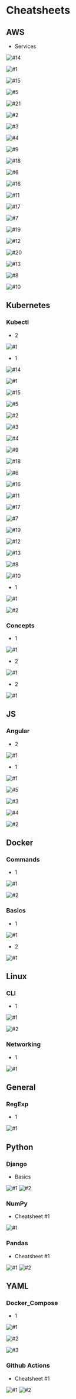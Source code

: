 
# Cheatsheets
## AWS
- Services

![#14](AWS/Services/14.jpg)



![#1](AWS/Services/1.jpg)



![#15](AWS/Services/15.jpg)



![#5](AWS/Services/5.jpg)



![#21](AWS/Services/21.jpg)



![#2](AWS/Services/2.jpg)



![#3](AWS/Services/3.jpg)



![#4](AWS/Services/4.jpg)



![#9](AWS/Services/9.jpg)



![#18](AWS/Services/18.jpg)



![#6](AWS/Services/6.jpg)



![#16](AWS/Services/16.jpg)



![#11](AWS/Services/11.jpg)



![#17](AWS/Services/17.jpg)



![#7](AWS/Services/7.jpg)



![#19](AWS/Services/19.jpg)



![#12](AWS/Services/12.jpg)



![#20](AWS/Services/20.jpg)



![#13](AWS/Services/13.jpg)



![#8](AWS/Services/8.jpg)



![#10](AWS/Services/10.jpg)


## Kubernetes
### Kubectl
- 2

![#1](Kubernetes/Kubectl/2/1.jpg)


- 1

![#14](Kubernetes/Kubectl/1/14.jpg)



![#1](Kubernetes/Kubectl/1/1.jpg)



![#15](Kubernetes/Kubectl/1/15.jpg)



![#5](Kubernetes/Kubectl/1/5.jpg)



![#2](Kubernetes/Kubectl/1/2.jpg)



![#3](Kubernetes/Kubectl/1/3.jpg)



![#4](Kubernetes/Kubectl/1/4.jpg)



![#9](Kubernetes/Kubectl/1/9.jpg)



![#18](Kubernetes/Kubectl/1/18.jpg)



![#6](Kubernetes/Kubectl/1/6.jpg)



![#16](Kubernetes/Kubectl/1/16.jpg)



![#11](Kubernetes/Kubectl/1/11.jpg)



![#17](Kubernetes/Kubectl/1/17.jpg)



![#7](Kubernetes/Kubectl/1/7.jpg)



![#19](Kubernetes/Kubectl/1/19.jpg)



![#12](Kubernetes/Kubectl/1/12.jpg)



![#13](Kubernetes/Kubectl/1/13.jpg)



![#8](Kubernetes/Kubectl/1/8.jpg)



![#10](Kubernetes/Kubectl/1/10.jpg)


- 1

![#1](Kubernetes/1/1.jpg)



![#2](Kubernetes/1/2.jpg)


### Concepts
- 1

![#1](Kubernetes/Concepts/1/1.jpg)


- 2

![#1](Kubernetes/Concepts/2/1.jpg)


- 2

![#1](Kubernetes/2/1.jpg)


## JS
### Angular
- 2

![#1](JS/Angular/2/1.jpg)


- 1

![#1](JS/Angular/1/1.jpg)



![#5](JS/Angular/1/5.jpg)



![#3](JS/Angular/1/3.jpg)



![#4](JS/Angular/1/4.jpg)



![#2](JS/Angular/1/2.jpg)


## Docker
### Commands
- 1

![#1](Docker/Commands/1/1.jpg)



![#2](Docker/Commands/1/2.jpg)


### Basics
- 1

![#1](Docker/Basics/1/1.jpg)


- 2

![#1](Docker/Basics/2/1.jpg)





## Linux
### CLI
- 1

![#1](Linux/CLI/1/1.jpg)



![#2](Linux/CLI/1/2.jpg)


### Networking
- 1

![#1](Linux/Networking/1/1.jpg)


## General
### RegExp
- 1

![#1](General/RegExp/1/1.jpg)





## Python
### Django
- Basics

![#1](Python/Django/Basics/1.jpg)
![#2](Python/Django/Basics/2.jpg)


### NumPy
- Cheatsheet #1

![#1](Python/NumPy/1/1.jpg)


### Pandas
- Cheatsheet #1

![#1](Python/Pandas/1/1.jpg)
![#2](Python/Pandas/1/2.jpg)





## YAML
### Docker_Compose
- 1

![#1](YAML/Docker_Compose/1/1.jpg)



![#2](YAML/Docker_Compose/1/2.jpg)



![#3](YAML/Docker_Compose/1/3.jpg)


### Github Actions
- Cheatsheet #1

![#1](YAML/Github_Actions/1/1.jpg)
![#2](YAML/Github_Actions/1/2.jpg)